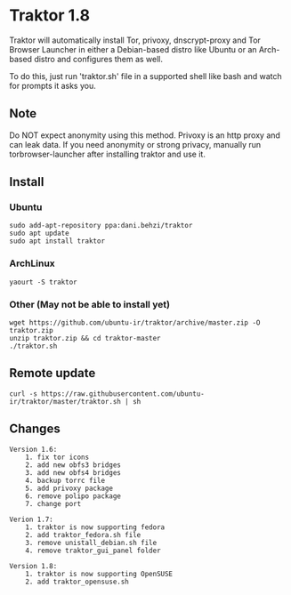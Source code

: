 # Traktor 1.8
Traktor will automatically install Tor, privoxy, dnscrypt-proxy and Tor Browser Launcher in either a Debian-based distro like Ubuntu or an Arch-based distro and configures them as well.

To do this, just run 'traktor.sh' file in a supported shell like bash and watch for prompts it asks you.

## Note
Do NOT expect anonymity using this method. Privoxy is an http proxy and can leak data. If you need anonymity or strong privacy, manually run torbrowser-launcher after installing traktor and use it.

## Install
### Ubuntu
    sudo add-apt-repository ppa:dani.behzi/traktor
    sudo apt update
    sudo apt install traktor
### ArchLinux
    yaourt -S traktor
### Other (May not be able to install yet)
    wget https://github.com/ubuntu-ir/traktor/archive/master.zip -O traktor.zip
    unzip traktor.zip && cd traktor-master
    ./traktor.sh

## Remote update
    curl -s https://raw.githubusercontent.com/ubuntu-ir/traktor/master/traktor.sh | sh
    
## Changes
    Version 1.6:
        1. fix tor icons
        2. add new obfs3 bridges
        3. add new obfs4 bridges
        4. backup torrc file
        5. add privoxy package
        6. remove polipo package
        7. change port

    Verion 1.7:
        1. traktor is now supporting fedora
        2. add traktor_fedora.sh file
        3. remove unistall_debian.sh file
        4. remove traktor_gui_panel folder
    
    Version 1.8:
        1. traktor is now supporting OpenSUSE
        2. add traktor_opensuse.sh
